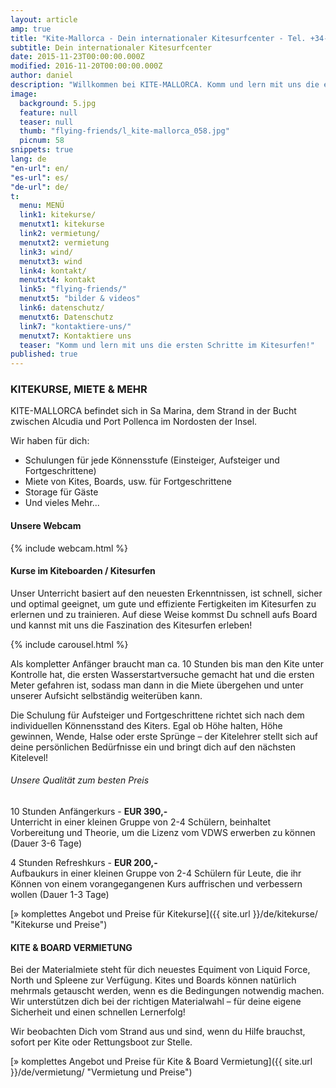 ```yaml
---
layout: article
amp: true
title: "Kite-Mallorca - Dein internationaler Kitesurfcenter - Tel. +34-696-264729"
subtitle: Dein internationaler Kitesurfcenter
date: 2015-11-23T00:00:00.000Z
modified: 2016-11-20T00:00:00.000Z
author: daniel
description: "Willkommen bei KITE-MALLORCA. Komm und lern mit uns die ersten Schritte im Kitesurfen! Ob Kitesurfkurse oder Vermietung von Material, wir sind der richtige Ansprechpartner für dich."
image:
  background: 5.jpg
  feature: null
  teaser: null
  thumb: "flying-friends/l_kite-mallorca_058.jpg"
  picnum: 58
snippets: true
lang: de
"en-url": en/
"es-url": es/
"de-url": de/
t:
  menu: MENÜ
  link1: kitekurse/
  menutxt1: kitekurse
  link2: vermietung/
  menutxt2: vermietung
  link3: wind/
  menutxt3: wind
  link4: kontakt/
  menutxt4: kontakt
  link5: "flying-friends/"
  menutxt5: "bilder & videos"
  link6: datenschutz/
  menutxt6: Datenschutz
  link7: "kontaktiere-uns/"
  menutxt7: Kontaktiere uns
  teaser: "Komm und lern mit uns die ersten Schritte im Kitesurfen!"
published: true
---
```



### KITEKURSE, MIETE & MEHR

KITE-MALLORCA befindet sich in Sa Marina, dem Strand in der Bucht zwischen Alcudia und Port Pollenca im Nordosten der Insel.  

Wir haben für dich:  
- Schulungen für jede Könnensstufe (Einsteiger, Aufsteiger und Fortgeschrittene)  
- Miete von Kites, Boards, usw. für Fortgeschrittene  
- Storage für Gäste  
- Und vieles Mehr...

#### Unsere Webcam
{% include webcam.html %} 

#### Kurse im Kiteboarden / Kitesurfen
Unser Unterricht basiert auf den neuesten Erkenntnissen, ist schnell, sicher und optimal geeignet, um gute und effiziente Fertigkeiten im Kitesurfen zu erlernen und zu trainieren. Auf diese Weise kommst Du schnell aufs Board und kannst mit uns die Faszination des Kitesurfen erleben!  

{% include carousel.html %}  

Als kompletter Anfänger braucht man ca. 10 Stunden bis man den Kite unter Kontrolle hat, die ersten Wasserstartversuche gemacht hat und die ersten Meter gefahren ist, sodass man dann in die Miete übergehen und unter unserer Aufsicht selbständig weiterüben kann.  

Die Schulung für Aufsteiger und Fortgeschrittene richtet sich nach dem individuellen Könnensstand des Kiters. Egal ob Höhe halten, Höhe gewinnen, Wende, Halse oder erste Sprünge – der Kitelehrer stellt sich auf deine persönlichen Bedürfnisse ein und bringt dich auf den nächsten Kitelevel!  

###### Unsere Qualität zum besten Preis  

10 Stunden Anfängerkurs - **EUR 390,-**  
Unterricht in einer kleinen Gruppe von 2-4 Schülern, beinhaltet Vorbereitung und Theorie, um die Lizenz vom VDWS erwerben zu können (Dauer 3-6 Tage)  

4 Stunden Refreshkurs - **EUR 200,-**  
Aufbaukurs in einer kleinen Gruppe von 2-4 Schülern für Leute, die ihr Können von einem vorangegangenen Kurs auffrischen und verbessern wollen (Dauer 1-3 Tage)  

[» komplettes Angebot und Preise für Kitekurse]({{ site.url }}/de/kitekurse/ "Kitekurse und Preise")  


#### KITE & BOARD VERMIETUNG  

Bei der Materialmiete steht für dich neuestes Equiment von Liquid Force, North und Spleene zur Verfügung. Kites und Boards können natürlich mehrmals getauscht werden, wenn es die Bedingungen notwendig machen. Wir unterstützen dich bei der richtigen Materialwahl – für deine eigene Sicherheit und einen schnellen Lernerfolg!  

Wir beobachten Dich vom Strand aus und sind, wenn du Hilfe brauchst, sofort per Kite oder Rettungsboot zur Stelle.  

[» komplettes Angebot und Preise für Kite & Board Vermietung]({{ site.url }}/de/vermietung/ "Vermietung und Preise")  
